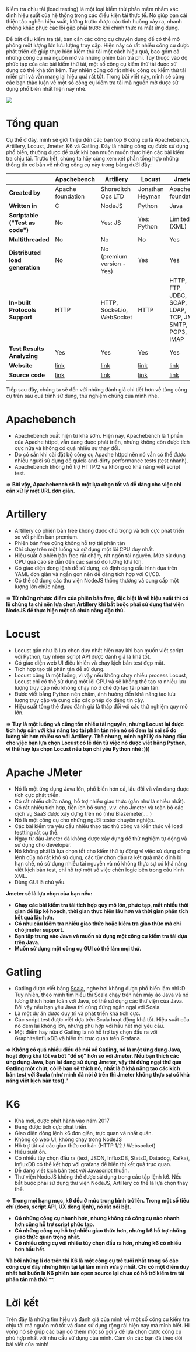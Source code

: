 Kiểm tra chịu tải (load testing) là một loại kiểm thử phần mềm nhằm xác định hiệu suất của hệ thống trong các điều kiện tải thực tế. Nó giúp bạn cải thiện tắc nghẽn hiệu suất, lường trước được các tính huống xảy ra, nhanh chóng khắc phục các lỗi gặp phải trước khi chính thức ra mắt ứng dụng.

Để bắt đầu kiểm tra tải, bạn cần các công cụ chuyên dụng để có thể mô phỏng một lượng lớn lưu lượng truy cập. Hiện này có rất nhiều công cụ được phát triển để giúp thực hiện kiểm thử tải một cách hiệu quả, bao gồm cả những công cụ mã nguồn mở và những phiên bản trả phí. Tùy thuộc vào độ phức tạp của các bài kiểm thử tải, một số công cụ kiểm thử tải được sử dụng có thể khá tốn kém. Tuy nhiên cũng có rất nhiêu công cụ kiểm thử tải miễn phí và vẫn mang lại hiệu quả rất tốt. Trong bài viết này, mình sẽ cùng các bạn thảo luận về một số công cụ kiểm tra tải mã nguồn mở được sử dụng phổ biến nhất hiện nay nhé.

![](https://images.viblo.asia/695b7a89-9950-4627-9696-09f6e0e0e4a4.png)

# Tổng quan
Cụ thể ở đây, mình sẽ giới thiệu đến các bạn top 6 công cụ là Apachebench, Artillery, Locust, Jmeter, K6 và Gatling. Đây là những công cụ được sử dụng phổ biến, thường được đề xuất khi bạn muốn muốn thực hiện các bài kiểm tra chịu tải. Trước hết, chúng ta hãy cùng xem xét phần tổng hợp những thông tin cơ bản về những công cụ này trong bảng dưới đây:

|  | Apachebench | Artillery | Locust | Jmeter | K6 | Gatling |
| -------- | -------- | -------- | -------- | -------- | -------- | -------- |
| **Created by**     | Apache foundation     | Shoreditch Ops LTD     | Jonathan Heyman     | Apache foundation     | Load Impact     | Gatling Corp     |
|  **Written in**    | C    | NodeJS     | Python     | Java     | Go     | Scala     |
|  **Scriptable ("Test as code")**    | No    | Yes: JS     | Yes: Python     | Limited (XML)     | Yes: Javascript     | Yes: Scala     |
|  **Multithreaded**    | No     | No     | No     | Yes     | Yes     | Yes     |
|  **Distributed load generation**    | No     | No (premium version - Yes)     | Yes     | Yes     |  No (premium version - Yes)     | No (premium version - Yes)     |
|  **In-built Protocols Support**    | HTTP     | HTTP, Socket.io, WebSocket     | HTTP     | HTTP, FTP, JDBC, SOAP, LDAP, TCP, JMS, SMTP, POP3, IMAP     | HTTP 1.1, HTTP 2, WebSockets     | HTTP, WebSockets, JMS     |
|  **Test Results Analyzing**    | Yes    | Yes     | Yes     | Yes     | Yes     | Yes     |
|  **Website**    | [link](http://httpd.apache.org/)     | [link](https://www.artillery.io)     | [link](https://locust.io)     | [link](https://jmeter.apache.org)     | [link](https://k6.io)     | [link](https://gatling.io)     |
|  **Source code**    | [link](https://svn.apache.org/viewvc/httpd/httpd/branches/2.4.x/support/)     | [link](https://github.com/artilleryio/artillery)     | [link](https://github.com/locustio/locust)     | [link](https://github.com/apache/jmeter)     | [link](https://github.com/grafana/k6)     | [link](https://github.com/gatling/gatling)     |

Tiếp sau đây, chúng ta sẽ đến với những đánh giá chi tiết hơn về từng công cụ trên sau quá trình sử dụng, thử nghiệm chúng của mình nhé.

# Apachebench
- Apachebench xuất hiện từ khá sớm. Hiện nay, Apachebench là 1 phần của Apache httpd, vẫn dang được phát triển, nhưng không còn được tích cực nữa và không có quá nhiều sự thay đổi. 
- Do có sẵn khi cài đặt bộ công cụ Apache httpd nên nó vẫn có thể được nhiều người sử dụng để quick-and-dirty performance tests (test nhanh). 
- Apachebench không hỗ trợ HTTP/2 và không có khả năng viết script test.

**=> Bởi vậy, Apachebench sẽ là một lựa chọn tốt và dễ dàng cho việc chỉ cần xử lý một URL đơn giản.**
# Artillery
- Artillery có phiên bản free không được chú trọng và tích cực phát triển so với phiên bản premium.
- Phiên bản free cũng không hỗ trợ tải phân tán
- Chỉ chạy trên một luồng và sử dụng một lõi CPU duy nhất.
- Hiệu suất ở phiên bản free rất chậm, rất ngốn tài nguyên. Mức sử dụng CPU quá cao sẽ dẫn đến các sai số đo lường khá lớn.
- Có giao diện dòng lệnh dễ sử dụng, có định dạng cấu hình dựa trên YAML đơn giản và ngắn gọn nên dễ dàng tích hợp với CI/CD.
- Có thể sử dụng các thư viện NodeJS thông thường và cung cấp một lượng lớn chức năng.

**=> Từ những nhược điểm của phiên bản free, đặc biệt là về hiệu suất thì có lẽ chúng ta chỉ nên lựa chọn Artillery khi bắt buộc phải sử dụng thư viện NodeJS để thực hiện một số chức năng đặc thù.**

# Locust
- Locust gần như là lựa chọn duy nhất hiện nay khi bạn muốn viết script với Python, tuy nhiên script API được đánh giá là khá tốt.
- Có giao diện web UI điều khiển và chạy kịch bản test đẹp mắt.
- Tích hợp tạo tải phân tán dễ sử dụng.
- Locust cũng là một luồng, vì vậy nếu không chạy nhiều process Locust, Locust chỉ có thể sử dụng một lõi CPU và sẽ không thể tạo ra nhiều lưu lượng truy cập nếu không chạy nó ở chế độ tạo tải phân tán.
- Được viết bằng Python nên chậm, ảnh hưởng đến khả năng tạo lưu lượng truy cập và cung cấp các phép đo đáng tin cậy.
- Hiệu suất tổng thể được đánh giá là thấp đối với các thử nghiệm quy mô lớn.

**=> Tuy là một luồng và cũng tốn nhiều tài nguyên, nhưng Locust lại được tích hợp sẵn với khả năng tạo tải phân tán nên nó sẽ đem lại sai số đo lường tốt hơn nhiều so với Artillery. Thế nhưng, mình nghĩ lý do hàng đầu cho việc bạn lựa chọn Locust có lẽ đến từ việc nó được viết bằng Python, vì thế hay lựa chọn Locust nếu bạn chỉ yêu Python nhé :)))**
# Apache JMeter
- Nó là một ứng dụng Java lớn, phổ biến hơn cả, lâu đời và vẫn đang được tích cực phát triển. 
- Có rất nhiều chức năng, hỗ trợ nhiều giao thức (gần như là nhiều nhất). 
- Có rất nhiều tích hợp, tiện ích bổ sung, v.v. cho Jmeter và toàn bộ các dịch vụ SaaS được xây dựng trên nó (như Blazemeter,... )  
- Nó là một công cụ cho những người tester chuyên nghiệp. 
- Các bài kiểm tra yêu cầu nhiều thao tác thủ công và kiến thức về load testting rất cụ thể. 
- Ngay từ đầu Jmeter đã không được xây dựng để thử nghiệm tự động và sử dụng cho developer. 
- Nó không phải là lựa chọn tốt cho kiểm thử tự động vì việc sử dụng dòng lệnh của nó rất khó sử dụng, các tùy chọn đầu ra kết quả mặc định bị hạn chế, nó sử dụng nhiều tài nguyên và nó không thực sự có khả năng viết kịch bản test, chỉ hỗ trợ một số việc chèn logic bên trong cấu hình XML. 
- Dùng GUI là chủ yếu.

**Jmeter sẽ là lựa chọn của bạn nếu:**
- **Chạy các bài kiểm tra tải tích hợp quy mô lớn, phức tạp, mất nhiều thời gian để lập kế hoạch, thời gian thực hiện lâu hơn và thời gian phân tích kết quả lâu hơn.**
- **Có nhu cấu kiểm tra nhiều giao thức hoặc kiểm tra giao thức mà chỉ chó jmeter support.**
- **Bạn tập trung vào Java và muốn sử dụng một công cụ kiểm tra tải dựa trên Java.**
- **Muốn sử dụng một công cụ GUI có thể làm mọi thứ.**

# Gatling
- Gatling được viết bằng [Scala](https://www.scala-lang.org/), nghe hơi không được phổ biến lắm nhỉ :D Tuy nhiên, theo mình tìm hiểu thì Scala chạy trên nền máy ảo Java và nó tương thích hoàn toàn với Java, có thể sử dụng các thư viện của Java. Bởi vậy nếu bạn yêu Java thì cũng đừng ngần ngại với Scala.
- Là một dự án được duy trì và phát triển khá tích cực.
- Các script test được viết dựa trên Scala hoạt động khá tốt. Hiệu suất của nó đem lại không lớn, nhưng phù hợp với hầu hết mọi yêu cầu.
- Một điểm hay nữa ở Gatling là nó hỗ trợ tuỳ chọn đầu ra với Graphite/InfluxDB và hiển thị trực quan trên Grafana.

**=> Không có quá nhiều điều để nói về Gatling, nó là một ứng dụng Java, hoạt động khá tốt và bớt "đồ sộ" hơn so với Jmeter. Nếu bạn thích các ứng dụng Java, bạn lại đang sử dụng Jmeter, vậy thì đừng ngại thử qua Gatling một chút, có lẽ bạn sẽ thích nó, nhất là ở khả năng tạo các kịch bản test với Scala (như mình đã nói ở trên thì Jmeter không thực sự có khả năng viết kịch bản test)."**
# K6
- Khá mới, được phát hành vào năm 2017
- Đang được tích cực phát triển.
- Giao diện dòng lệnh k6 đơn giản, trực quan và nhất quán.
- Không có web UI, không chạy trong NodeJS
- Hỗ trợ tất cả các giao thức cơ bản (HTTP 1/2 / Websocket)
- Hiểu suất ổn.
- Có nhiều tùy chọn đầu ra (text, JSON, InfluxDB, StatsD, Datadog, Kafka), InfluxDB có thể kết hợp với grafana để hiển thị kết quả trực quan.
- Dễ dàng viết kịch bản test với Javascript thuần.
- Thư viện NodeJS không thể được sử dụng trong các tập lệnh k6. Nếu bắt buộc phải sử dụng thư viện NodeJS, Artillery có thể là lựa chọn thay thế.

**=> Trong mọi hạng mục, k6 đều ở mức trung bình trở lên. Trong một số tiêu chí (docs, script API, UX dòng lệnh), nó rất nổi bật.**
- **Có những công cụ nhanh hơn, nhưng không có công cụ nào nhanh hơn cũng hỗ trợ script phức tạp.**
- **Có những công cụ hỗ trợ nhiều giao thức hơn, nhưng k6 hỗ trợ những giao thức quan trọng nhất.**
- **Có nhiều công cụ với nhiều tùy chọn đầu ra hơn, nhưng k6 có nhiều hơn hầu hết.**

**Và bởi những lí do trên thì K6 là một công cụ trẻ tuổi nhất trong số các công cụ ở đây nhưng hiện tại lại làm mình vừa ý nhất. Chỉ có một điểm duy nhất hơi buồn là K6 phiên bản open source lại chưa có hỗ trỡ kiểm tra tải phân tán mà thôi ^^.**

# Lời kết
Trên đây là những tìm hiểu và đánh giá của mình về một số công cụ kiểm tra chịu tải mã nguồn mở tốt và được sử dụng rộng rãi hiện nay mà mình biết. Hi vọng nó sẽ giúp các bạn có thêm một số gợi ý để lựa chọn được công cụ phù hợp nhất với nhu cầu sử dụng của mình. Cảm ơn các bạn đã theo dõi bài viết của mình!